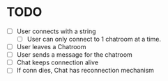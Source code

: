 # TODO

- [ ] User connects with a string
    - [ ]  User can only connect to 1 chatroom at a time.
- [ ] User leaves a Chatroom
- [ ] User sends a message for the chatroom
- [ ] Chat keeps connection alive
- [ ] If conn dies, Chat has reconnection mechanism
